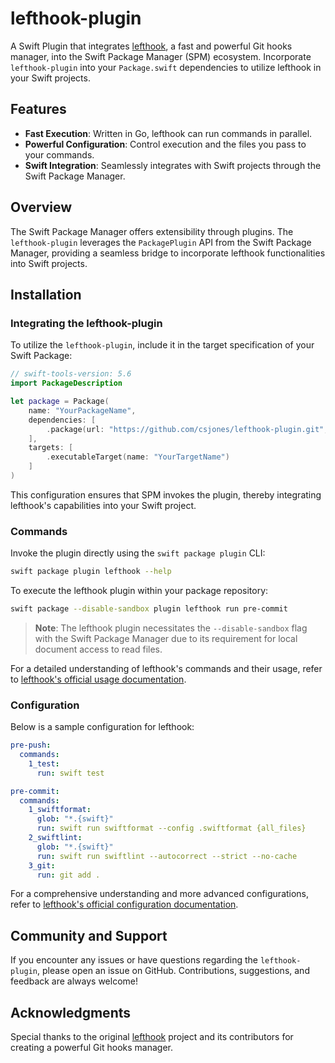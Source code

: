 # lefthook-plugin

A Swift Plugin that integrates [lefthook](https://github.com/evilmartians/lefthook), a fast and powerful Git hooks manager, into the Swift Package Manager (SPM) ecosystem. Incorporate `lefthook-plugin` into your `Package.swift` dependencies to utilize lefthook in your Swift projects.

## Features

- **Fast Execution**: Written in Go, lefthook can run commands in parallel.
- **Powerful Configuration**: Control execution and the files you pass to your commands.
- **Swift Integration**: Seamlessly integrates with Swift projects through the Swift Package Manager.

## Overview

The Swift Package Manager offers extensibility through plugins. The `lefthook-plugin` leverages the `PackagePlugin` API from the Swift Package Manager, providing a seamless bridge to incorporate lefthook functionalities into Swift projects.

## Installation

### Integrating the lefthook-plugin

To utilize the `lefthook-plugin`, include it in the target specification of your Swift Package:

```swift
// swift-tools-version: 5.6
import PackageDescription

let package = Package(
    name: "YourPackageName",
    dependencies: [
        .package(url: "https://github.com/csjones/lefthook-plugin.git", from: "1.4.11"),
    ],
    targets: [
        .executableTarget(name: "YourTargetName")
    ]
)
```

This configuration ensures that SPM invokes the plugin, thereby integrating lefthook's capabilities into your Swift project.

### Commands

Invoke the plugin directly using the `swift package plugin` CLI:

```bash
swift package plugin lefthook --help
```

To execute the lefthook plugin within your package repository:

```bash
swift package --disable-sandbox plugin lefthook run pre-commit
```

> **Note**: The lefthook plugin necessitates the `--disable-sandbox` flag with the Swift Package Manager due to its requirement for local document access to read files.

For a detailed understanding of lefthook's commands and their usage, refer to [lefthook's official usage documentation](https://github.com/evilmartians/lefthook/blob/master/docs/usage.md).

### Configuration

Below is a sample configuration for lefthook:

```yml
pre-push:
  commands:
    1_test:
      run: swift test

pre-commit:
  commands:
    1_swiftformat:
      glob: "*.{swift}"
      run: swift run swiftformat --config .swiftformat {all_files}
    2_swiftlint:
      glob: "*.{swift}"
      run: swift run swiftlint --autocorrect --strict --no-cache
    3_git:
      run: git add .
```

For a comprehensive understanding and more advanced configurations, refer to [lefthook's official configuration documentation](https://github.com/evilmartians/lefthook/blob/master/docs/configuration.md).

## Community and Support

If you encounter any issues or have questions regarding the `lefthook-plugin`, please open an issue on GitHub. Contributions, suggestions, and feedback are always welcome!

## Acknowledgments

Special thanks to the original [lefthook](https://github.com/evilmartians/lefthook) project and its contributors for creating a powerful Git hooks manager.

